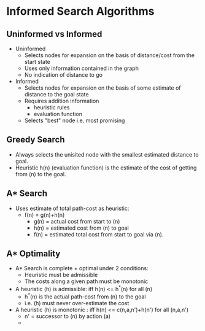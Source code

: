 # Informed Search Algorithms

## Uninformed vs Informed

- Uninformed
  - Selects nodes for expansion on the basis of distance/cost from the start state
  - Uses only information contained in the graph
  - No indication of distance to go
- Informed
  - Selects nodes for expansion on the basis of some estimate of distance to the goal state
  - Requires addition information
    - heuristic rules
    - evaluation function
  - Selects "best" node i.e. most promising

## Greedy Search

- Always selects the unisited node with the smallest estimated distance to goal.
- Heuristic h(n) (evaluation function) is the estimate of the cost of getting from (n) to the goal.

## A* Search

- Uses estimate of total path-cost as heuristic:
  - f(n) = g(n)+h(n)
    - g(n) = actual cost from start to (n)
    - h(n) = estimated cost from (n) to goal
    - f(n) = estimated total cost from start to goal via (n).

## A* Optimality

- A* Search is complete + optimal under 2 conditions:
  - Heuristic must be admissible 
  - The costs along a given path must be monotonic
- A heuristic (h) is admissible: iff h(n) <= h<sup>*</sup>(n) for all (n)
  - h<sup>*</sup>(n) is the actual path-cost from (n) to the goal
  - i.e. (h) must never over-estimate the cost
- A heuristic (h) is monotonic : iff h(n) <= c(n,a,n')+h(n') for all (n,a,n')
  - n' = successor to (n) by action (a)
  - 